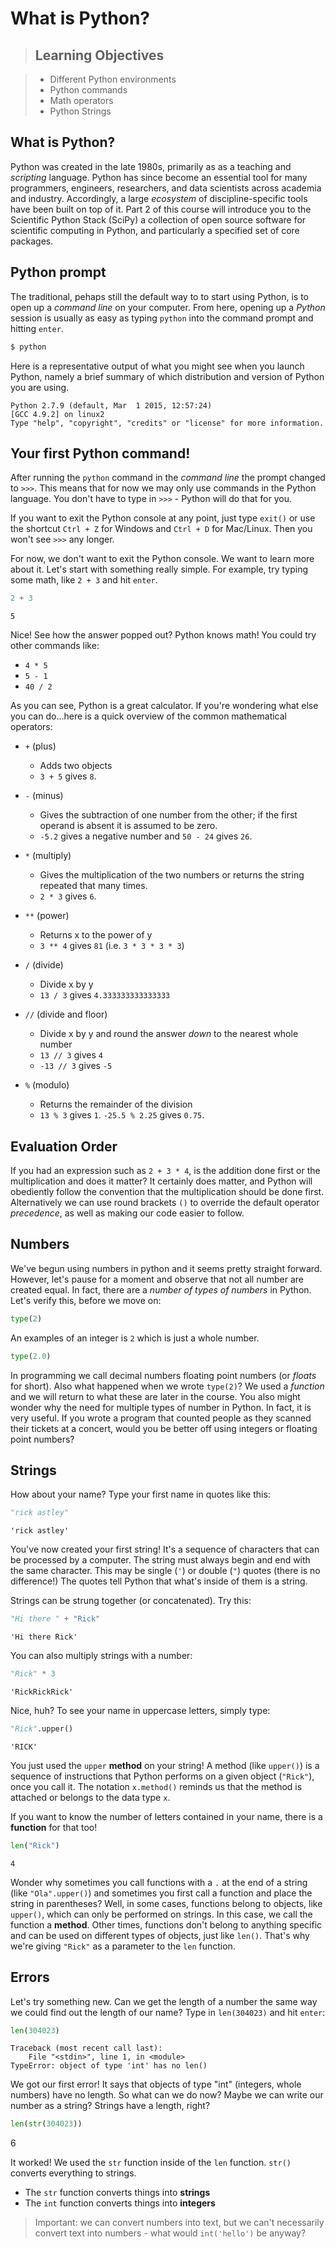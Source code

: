 # What is Python?

> ## Learning Objectives

> * Different Python environments
> * Python commands
> * Math operators
> * Python Strings

## What is Python?

Python was created in the late 1980s, primarily as as a teaching and _scripting_ language. Python has since become an essential tool for many programmers, engineers, researchers, and data scientists across academia and industry. Accordingly, a large _ecosystem_ of discipline-specific tools have been built on top of it. Part 2 of this course will introduce you to the Scientific Python Stack (SciPy) a collection of open source software for scientific computing in Python, and particularly a specified set of core packages.

## Python prompt

The traditional, pehaps still the default way to to start using Python, is to open up a _command line_ on your computer. From here, opening up a _Python_ session is usually as easy as typing `python` into the command prompt and hitting `enter`.

```bash
$ python
```

Here is a representative output of what you might see when you launch Python, namely a brief summary of which distribution and version of Python you are using.

```
Python 2.7.9 (default, Mar  1 2015, 12:57:24)
[GCC 4.9.2] on linux2
Type "help", "copyright", "credits" or "license" for more information.
```

## Your first Python command!

After running the `python` command in the _command line_ the prompt changed to `>>>`. This means that for now we may only use commands in the Python language. You don't have to type in `>>>` - Python will do that for you.

If you want to exit the Python console at any point, just type `exit()` or use the shortcut `Ctrl + Z` for Windows and `Ctrl + D` for Mac/Linux. Then you won't see `>>>` any longer.

For now, we don't want to exit the Python console. We want to learn more about it. Let's start with something really simple. For example, try typing some math, like `2 + 3` and hit `enter`.

```python
2 + 3
```
```
5
```

Nice! See how the answer popped out? Python knows math! You could try other commands like:
- `4 * 5`
- `5 - 1`
- `40 / 2`

As you can see, Python is a great calculator. If you're wondering what else you can do...here is a quick overview of the common mathematical operators:

- `+` (plus)
    - Adds two objects
    - `3 + 5` gives `8`.

- `-` (minus)
    - Gives the subtraction of one number from the other; if the first operand is absent it is assumed to be zero.
    - `-5.2` gives a negative number and `50 - 24` gives `26`.

- `*` (multiply)
    - Gives the multiplication of the two numbers or returns the string repeated that many times.
    - `2 * 3` gives `6`.

- `**` (power)
    - Returns x to the power of y
    - `3 ** 4` gives `81` (i.e. `3 * 3 * 3 * 3`)

- `/` (divide)
    - Divide x by y
    - `13 / 3` gives `4.333333333333333`

- `//` (divide and floor)
    - Divide x by y and round the answer _down_ to the nearest whole number
    - `13 // 3` gives `4`
    - `-13 // 3` gives `-5`

- `%` (modulo)
    - Returns the remainder of the division
    - `13 % 3` gives `1`. `-25.5 % 2.25` gives `0.75`.

## Evaluation Order

If you had an expression such as `2 + 3 * 4`, is the addition done first or the multiplication and does it matter? It certainly does matter, and Python will obediently follow the convention that the multiplication should be done first. Alternatively we can use round brackets `()` to override the default operator _precedence_, as well as making our code easier to follow.

## Numbers

We've begun using numbers in python and it seems pretty straight forward. However, let's pause for a moment and observe that not all number are created equal. In fact, there are a _number of types of numbers_ in Python. Let's verify this, before we move on:

```python
type(2)
```
An examples of an integer is `2` which is just a whole number.

```python
type(2.0)
```

In programming we call decimal numbers floating point numbers (or _floats_ for short). Also what happened when we wrote `type(2)`? We used a _function_ and we will return to what these are later in the course. You also might wonder why the need for multiple types of number in Python. In fact, it is very useful. If you wrote a program that counted people as they scanned their tickets at a concert, would you be better off using integers or floating point numbers?


## Strings

How about your name? Type your first name in quotes like this:

```python
"rick astley"
```
    'rick astley'

You've now created your first string! It's a sequence of characters that can be processed by a computer. The string must always begin and end with the same character. This may be single (`'`) or double (`"`) quotes (there is no difference!) The quotes tell Python that what's inside of them is a string.

Strings can be strung together (or concatenated). Try this:

```python
"Hi there " + "Rick"
```
```
'Hi there Rick'
```

You can also multiply strings with a number:

```python
"Rick" * 3
```
```
'RickRickRick'
```

Nice, huh? To see your name in uppercase letters, simply type:

```python
"Rick".upper()
```
```
'RICK'
```

You just used the `upper` __method__ on your string! A method (like `upper()`) is a sequence of instructions that Python performs on a given object (`"Rick"`), once you call it. The notation `x.method()` reminds us that the method is attached or belongs to the data type `x`.

If you want to know the number of letters contained in your name, there is a __function__ for that too!

```python
len("Rick")
```
```
4
```
Wonder why sometimes you call functions with a `.` at the end of a string (like `"Ola".upper()`) and sometimes you first call a function and place the string in parentheses? Well, in some cases, functions belong to objects, like `upper()`, which can only be performed on strings. In this case, we call the function a __method__. Other times, functions don't belong to anything specific and can be used on different types of objects, just like `len()`. That's why we're giving `"Rick"` as a parameter to the `len` function. 


## Errors

Let's try something new. Can we get the length of a number the same way we could find out the length of our name? Type in `len(304023)` and hit `enter`:

```python
len(304023)
```    
```
Traceback (most recent call last):
    File "<stdin>", line 1, in <module>
TypeError: object of type 'int' has no len()
```
We got our first error! It says that objects of type "int" (integers, whole numbers) have no length. So what can we do now? Maybe we can write our number as a string? Strings have a length, right?

```Python
len(str(304023))
```
6

It worked! We used the `str` function inside of the `len` function. `str()` converts everything to strings.

- The `str` function converts things into __strings__
- The `int` function converts things into __integers__

> Important: we can convert numbers into text, but we can't necessarily convert text into numbers - what would `int('hello')` be anyway?



<!--
## Summary

OK, enough of strings. So far you've learned about:

- __the prompt__ - typing commands (code) into the Python prompt results in answers in Python
- __numbers and strings__ - in Python numbers are used for math and strings for text objects
- __operators__ - like + and \*, combine values to produce a new one
- a little look at __functions__ - like upper() and len(), that perform actions on objects.
- __errors__
- __Jupyter notebooks__

These are the basics of every programming language you learn.

-->
